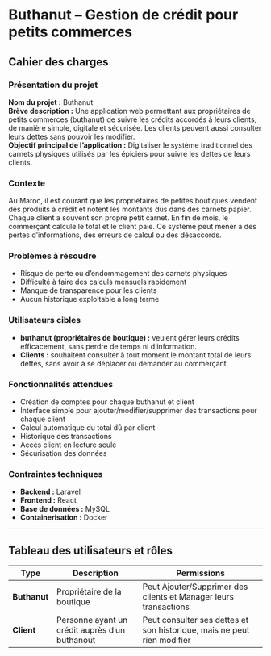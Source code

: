 # Buthanut – Gestion de crédit pour petits commerces

## Cahier des charges

### Présentation du projet
**Nom du projet :** Buthanut  
**Brève description :** Une application web permettant aux propriétaires de petits commerces (buthanut) de suivre les crédits accordés à leurs clients, de manière simple, digitale et sécurisée. Les clients peuvent aussi consulter leurs dettes sans pouvoir les modifier.  
**Objectif principal de l’application :** Digitaliser le système traditionnel des carnets physiques utilisés par les épiciers pour suivre les dettes de leurs clients.

### Contexte
Au Maroc, il est courant que les propriétaires de petites boutiques vendent des produits à crédit et notent les montants dus dans des carnets papier. Chaque client a souvent son propre petit carnet. En fin de mois, le commerçant calcule le total et le client paie. Ce système peut mener à des pertes d’informations, des erreurs de calcul ou des désaccords.

### Problèmes à résoudre
- Risque de perte ou d’endommagement des carnets physiques
- Difficulté à faire des calculs mensuels rapidement
- Manque de transparence pour les clients
- Aucun historique exploitable à long terme

### Utilisateurs cibles
- **buthanut (propriétaires de boutique) :** veulent gérer leurs crédits efficacement, sans perdre de temps ni d’information.
- **Clients :** souhaitent consulter à tout moment le montant total de leurs dettes, sans avoir à se déplacer ou demander au commerçant.

### Fonctionnalités attendues
- Création de comptes pour chaque buthanut et client
- Interface simple pour ajouter/modifier/supprimer des transactions pour chaque client
- Calcul automatique du total dû par client
- Historique des transactions
- Accès client en lecture seule
- Sécurisation des données

### Contraintes techniques
- **Backend :** Laravel
- **Frontend :** React
- **Base de données :** MySQL
- **Containerisation :** Docker
---

## Tableau des utilisateurs et rôles

| Type        | Description                                            | Permissions                                                                 |
|-------------|--------------------------------------------------------|------------------------------------------------------------------------------|
| **Buthanut** | Propriétaire de la boutique                          | Peut Ajouter/Supprimer des clients et Manager leurs transactions             |
| **Client**   | Personne ayant un crédit auprès d’un buthanout        | Peut consulter ses dettes et son historique, mais ne peut rien modifier     |
